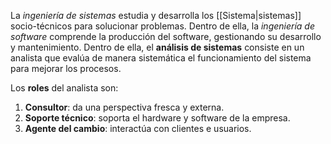 La _ingeniería de sistemas_ estudia y desarrolla los [[Sistema|sistemas]] socio-técnicos para solucionar problemas. Dentro de ella, la _ingeniería de software_ comprende la producción del software, gestionando su desarrollo y mantenimiento. Dentro de ella, el **análisis de sistemas** consiste en un analista que evalúa de manera sistemática el funcionamiento del sistema para mejorar los procesos.

Los **roles** del analista son:

1. **Consultor**: da una perspectiva fresca y externa.
2. **Soporte técnico**: soporta el hardware y software de la empresa.
3. **Agente del cambio**: interactúa con clientes e usuarios.
